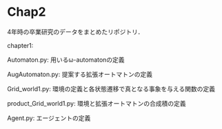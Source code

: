 # Chap2
4年時の卒業研究のデータをまとめたリポジトリ．

chapter1:

Automaton.py:
用いるω-automatonの定義

AugAutomaton.py:
提案する拡張オートマトンの定義

Grid_world1.py:
環境の定義と各状態遷移で真となる事象を与える関数の定義

product_Grid_world1.py:
環境と拡張オートマトンの合成積の定義

Agent.py:
エージェントの定義

